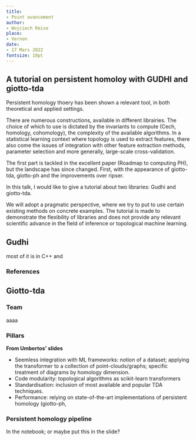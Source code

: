```yaml
---
title:
- Point avancement
author:
- Wojciech Reise
place:
- Vernon
date:
- 17 Mars 2022
fontsize: 10pt
---
```



## A tutorial on persistent homoloy with GUDHI and giotto-tda

Persistent homology thoery has been shown a relevant tool, in both theoretical and applied settings.

There are numerous constructions, available in different librairies. The choice of which to use is dictated by the invariants to compute (Cech, homology, cohomology), the complexity of the available algorithms. In a statistical learning context where topology is used to extract features, there also come the issues of integration with other feature extraction methods, parameter selection and more generally, large-scale cross-validation.

The first part is tackled in the excellent paper (Roadmap to computing PH), but the landscape has since changed. First, with the appearance of giotto-tda, giotto-ph and the improvements over ripser.

In this talk, I would like to give a tutorial about two libraries: Gudhi and giotto-tda.

We will adopt a pragmatic perspective, where we try to put to use certain existing methods on concrete examples. The tutorial is made to demonstrate the flexibility of libraries and does not provide any relevant scientific advance in the field of inference or topological machine learning.

## Gudhi
most of it is in C++ and 

### References

## Giotto-tda

### Team
aaaa

### Pillars
**From Umbertos' slides**
- Seemless integration with ML frameworks: notion of a dataset; applying the transformer to a collection of point-clouds/graphs; specific treatment of diagrams by homology dimension.
- Code modularity: topological algorithms as scikit-learn transformers
- Standardisation: inclusion of most available and popular TDA techniques.
- Performance: relying on state-of-the-art implementations of persistent homology (giotto-ph, 

### Persistent homology pipeline
In the notebook; or maybe put this in the slide?



